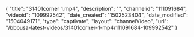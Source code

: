 {
    "title": "31401corner 1.mp4",
    "description": "",
    "channelid": "111091684",
    "videoid": "109992542",
    "date_created": "1502523404",
    "date_modified": "1504049171",
    "type": "captivate",
    "layout": "channelVideo",
    "url": "\/bbbusa-latest-videos\/31401corner-1-mp4\/111091684-109992542"
}